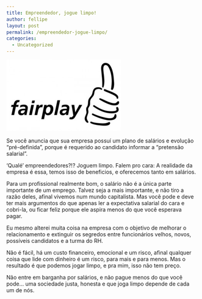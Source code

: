 ```yaml
---
title: Empreendedor, jogue limpo!
author: fellipe
layout: post
permalink: /empreendedor-jogue-limpo/
categories:
  - Uncategorized
---
```

[<img alt="1398259177" src="/img/posts/2014/08/1398259177-300x187.jpg" width="300" height="187" />][1]

Se você anuncia que sua empresa possuí um plano de salários e evolução &#8220;pré-definida&#8221;, porque é requerido ao candidato informar a &#8220;pretensão salarial&#8221;.

&#8216;Qualé&#8217; empreendedores?!? Joguem limpo. Falem pro cara: A realidade da empresa é essa, temos isso de beneficios, e oferecemos tanto em salários.

Para um profissional realmente bom, o salário não é a única parte importante de um emprego. Talvez seja a mais importante, e não tiro a razão deles, afinal vivemos num mundo capitalista. Mas você pode e deve ter mais argumentos do que apenas ler a expectativa salarial do cara e cobri-la, ou ficar feliz porque ele aspira menos do que você esperava pagar.

Eu mesmo alterei muita coisa na empresa com o objetivo de melhorar o relacionamento e extinguir os segredos entre funcionários velhos, novos, possíveis candidatos e a turma do RH.

Não é fácil, há um custo financeiro, emocional e um risco, afinal qualquer coisa que lide com dinheiro é um risco, para mais e para menos. Mas o resultado é que podemos jogar limpo, e pra mim, isso não tem preço.

Não entre em barganha por salários, e não pague menos do que você pode&#8230; uma sociedade justa, honesta e que joga limpo depende de cada um de nós.

 [1]: /img/posts/2014/08/1398259177.jpg